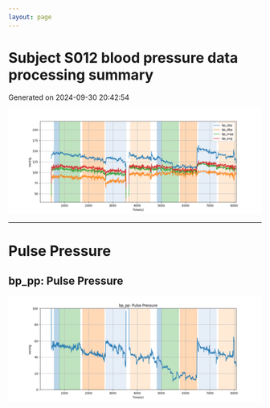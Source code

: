 ```yaml
---
layout: page
---
```



# Subject S012 blood pressure data processing summary
Generated on 2024-09-30 20:42:54

![Subject S012 blood pressure data processing summary - Overlay](images/S012_bp_features_overlay.png)

---
# Pulse Pressure

## bp_pp: Pulse Pressure
![bp_pp: Pulse Pressure](images/S012_bp_features_bp_pp.png)
